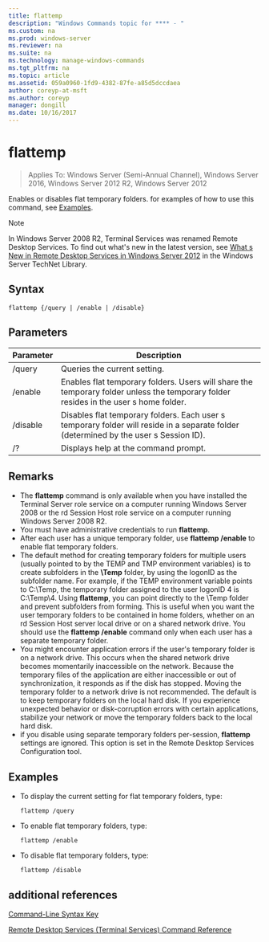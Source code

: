 ```yaml
---
title: flattemp
description: "Windows Commands topic for **** - "
ms.custom: na
ms.prod: windows-server
ms.reviewer: na
ms.suite: na
ms.technology: manage-windows-commands
ms.tgt_pltfrm: na
ms.topic: article
ms.assetid: 059a0960-1fd9-4382-87fe-a85d5dccdaea
author: coreyp-at-msft
ms.author: coreyp
manager: dongill
ms.date: 10/16/2017
---
```

# flattemp

>Applies To: Windows Server (Semi-Annual Channel), Windows Server 2016, Windows Server 2012 R2, Windows Server 2012

Enables or disables flat temporary folders.
for examples of how to use this command, see [Examples](#BKMK_examples).

> [!NOTE]
> In Windows Server 2008 R2, Terminal Services was renamed Remote Desktop Services. To find out what's new in the latest version, see [What s New in Remote Desktop Services in Windows Server 2012](https://technet.microsoft.com/library/hh831527) in the Windows Server TechNet Library.

## Syntax
```
flattemp {/query | /enable | /disable}
```

## Parameters
|Parameter|Description|
|-------|--------|
|/query|Queries the current setting.|
|/enable|Enables flat temporary folders. Users will share the temporary folder unless the temporary folder resides in the user s home folder.|
|/disable|Disables flat temporary folders. Each user s temporary folder will reside in a separate folder (determined by the user s Session ID).|
|/?|Displays help at the command prompt.|

## Remarks
-   The **flattemp** command is only available when you have installed the Terminal Server role service on a computer running  Windows Server  2008  or the rd Session Host role service on a computer running Windows Server 2008 R2.
-   You must have administrative credentials to run **flattemp**.
-   After each user has a unique temporary folder, use **flattemp /enable** to enable flat temporary folders.
-   The default method for creating temporary folders for multiple users (usually pointed to by the TEMP and TMP environment variables) is to create subfolders in the **\Temp** folder, by using the logonID as the subfolder name. For example, if the TEMP environment variable points to C:\Temp, the temporary folder assigned to the user logonID 4 is C:\Temp\4. Using **flattemp**, you can point directly to the \Temp folder and prevent subfolders from forming. This is useful when you want the user temporary folders to be contained in home folders, whether on an rd Session Host server local drive or on a shared network drive. You should use the **flattemp /enable** command only when each user has a separate temporary folder.
-   You might encounter application errors if the user's temporary folder is on a network drive. This occurs when the shared network drive becomes momentarily inaccessible on the network. Because the temporary files of the application are either inaccessible or out of synchronization, it responds as if the disk has stopped. Moving the temporary folder to a network drive is not recommended. The default is to keep temporary folders on the local hard disk. If you experience unexpected behavior or disk-corruption errors with certain applications, stabilize your network or move the temporary folders back to the local hard disk.
-   if you disable using separate temporary folders per-session, **flattemp** settings are ignored. This option is set in the Remote Desktop Services Configuration tool.

## <a name="BKMK_examples"></a>Examples
-   To display the current setting for flat temporary folders, type:
    ```
    flattemp /query
    ```
-   To enable flat temporary folders, type:
    ```
    flattemp /enable
    ```
-   To disable flat temporary folders, type:
    ```
    flattemp /disable
    ```

## additional references
[Command-Line Syntax Key](command-line-syntax-key.md)

[Remote Desktop Services &#40;Terminal Services&#41; Command Reference](remote-desktop-services-terminal-services-command-reference.md)
